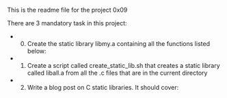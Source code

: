 This is the readme file for the project 0x09

There are 3 mandatory task in this project:
-	0. Create the static library libmy.a containing all the functions listed below:
-	1. Create a script called create_static_lib.sh that creates a static library called liball.a from all the .c files that are in the current directory
-	2. Write a blog post on C static libraries. It should cover:
